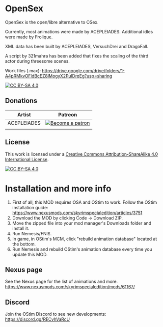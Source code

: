 # OpenSex
OpenSex is the open/libre alternative to OSex.

Currently, most animations were made by ACEPLEIADES. Additional idles were made by Frolique.

XML data has been built by ACEPLEIADES, VersuchDrei and DragoFall.

A script by 321mahra has been added that fixes the scaling of the third actor during threesome scenes.

Work files (.max): https://drive.google.com/drive/folders/1-A4pRMkvOFldBcEZ8lMogyX2PulDrqEg?usp=sharing

[![CC BY-SA 4.0][cc-by-sa-shield]][cc-by-sa]

## Donations 

| Artist | Patreon |
|-|-|
| ACEPLEIADES |<a href="https://www.patreon.com/skyrimaceanimations"><img alt="Become a patron" src="https://i.ibb.co/GPtxW0M/patron35.png"></a>|
| | |

## License

This work is licensed under a
[Creative Commons Attribution-ShareAlike 4.0 International License][cc-by-sa].

[![CC BY-SA 4.0][cc-by-sa-image]][cc-by-sa]

[cc-by-sa]: http://creativecommons.org/licenses/by-sa/4.0/
[cc-by-sa-image]: https://licensebuttons.net/l/by-sa/4.0/88x31.png
[cc-by-sa-shield]: https://img.shields.io/badge/License-CC%20BY--SA%204.0-lightgrey.svg

# Installation and more info

1) First of all, this MOD requires OSA and OStim to work. Follow the OStim installation guide: https://www.nexusmods.com/skyrimspecialedition/articles/3751
2) Download the MOD by clicking Code -> Download ZIP.
3) Move the zipped file into your mod manager's Downloads folder and install it.
4) Run Nemesis/FNIS.
5) In game, in OStim's MCM, click "rebuild animation database" located at the bottom.
6) Run Nemesis and rebuild OStim's animation database every time you update this MOD.

## Nexus page

See the Nexus page for the list of animations and more.
https://www.nexusmods.com/skyrimspecialedition/mods/61167/

## Discord

Join the OStim Discord to see new developments: https://discord.gg/RECvhVaRcU
